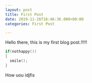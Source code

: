 ```yaml
---
layout: post
title: First Post
date: 2019-11-26T16:46:36.000+00:00
categories: First Post

---
```

Hello there, this is my first blog post.!!!!!

```c
if(nothappy())
{
  smile();
}
```

<!--
Check out the [Jekyll docs](https://jekyllrb.com/docs/home) for more info on how to get the most out of Jekyll. File all bugs/feature requests at [Jekyll’s GitHub repo](https://github.com/jekyll/jekyll). If you have questions, you can ask them on \[Jekyll Talk\]\[jekyll-talk\].

\[jekyll-talk\]: https://talk.jekyllrb.com/ -->

How uou idjfis 